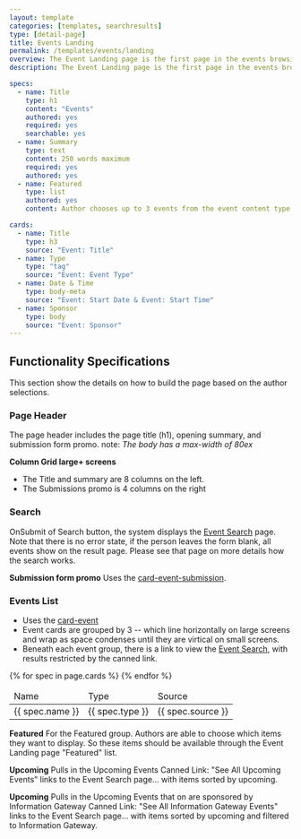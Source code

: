 ```yaml
---
layout: template
categories: [templates, searchresults]
type: [detail-page]
title: Events Landing
permalink: /templates/events/landing
overview: The Event Landing page is the first page in the events browsing journey. 
description: The Event Landing page is the first page in the events browsing journey. Please see the [Events](/templates/events) page for information about the Event content type.

specs:
  - name: Title
    type: h1
    content: "Events"
    authored: yes
    required: yes
    searchable: yes
  - name: Summary
    type: text
    content: 250 words maximum
    required: yes
    authored: yes
  - name: Featured
    type: list
    authored: yes
    content: Author chooses up to 3 events from the event content type. The Title, Start Date & Start Time, Sponsor, and Event type are all stored as a list array.

cards:
  - name: Title
    type: h3
    source: "Event: Title"
  - name: Type
    type: "tag"
    source: "Event: Event Type"
  - name: Date & Time
    type: body-meta
    source: "Event: Start Date & Event: Start Time"
  - name: Sponsor
    type: body
    source: "Event: Sponsor"
---
```


## Functionality Specifications
This section show the details on how to build the page based on the author selections.

### Page Header
The page header includes the page title (h1), opening summary, and submission form promo.
note: _The body has a max-width of 80ex_

**Column Grid large+ screens**
- The Title and summary are 8 columns on the left. 
- The Submissions promo is 4 columns on the right

### Search
OnSubmit of Search button, the system displays the [Event Search](/templates/search-event) page. Note that there is no error state, if the person leaves the form blank, all events show on the result page. Please see that page on more details how the search works.

**Submission form promo**
Uses the [card-event-submission](/patterns/card/card-event-submission).

### Events List
- Uses the [card-event](/patterns/card/card-event)
- Event cards are grouped by 3 -- which line horizontally on large screens and wrap as space condenses until they are virtical on small screens.
- Beneath each event group, there is a link to view the [Event Search](/templates/search-event), with results restricted by the canned link.

<table class="usa-table">
    <thead>
        <tr>
            <td>Name</td>
            <td>Type</td>
            <td>Source</td>
        </tr>
    </thead>
    {% for spec in page.cards %}
    <tbody>
        <tr>
            <td>{{ spec.name }} </td>
            <td>{{ spec.type }}</td>
            <td>{{ spec.source }}</td>
        </tr>
    </tbody>
{% endfor %}
</table>

**Featured**
For the Featured group. Authors are able to choose which items they want to display. So these items should be available through the Event Landing page "Featured" list.

**Upcoming**
Pulls in the Upcoming Events
Canned Link: "See All Upcoming Events" links to the Event Search page... with items sorted by upcoming.

**Upcoming**
Pulls in the Upcoming Events that on are sponsored by Information Gateway
Canned Link: "See All Information Gateway Events" links to the Event Search page... with items sorted by upcoming and filtered to Information Gateway.





